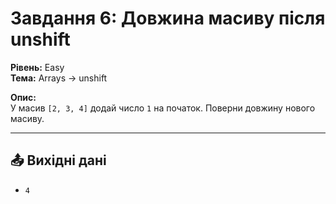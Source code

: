 # Завдання 6: Довжина масиву після unshift

**Рівень:** Easy  
**Тема:** Arrays → unshift  

**Опис:**  
У масив `[2, 3, 4]` додай число `1` на початок. Поверни довжину нового масиву.

---

## 📤 Вихідні дані
- `4`